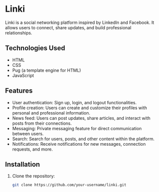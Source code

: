 # Linki

Linki is a social networking platform inspired by LinkedIn and Facebook. It allows users to connect, share updates, and build professional relationships.

## Technologies Used

- HTML
- CSS
- Pug (a template engine for HTML)
- JavaScript

## Features

- User authentication: Sign up, login, and logout functionalities.
- Profile creation: Users can create and customize their profiles with personal and professional information.
- News feed: Users can post updates, share articles, and interact with posts from their connections.
- Messaging: Private messaging feature for direct communication between users.
- Search: Search for users, posts, and other content within the platform.
- Notifications: Receive notifications for new messages, connection requests, and more.

## Installation

1. Clone the repository:
   ```bash
   git clone https://github.com/your-username/linki.git
